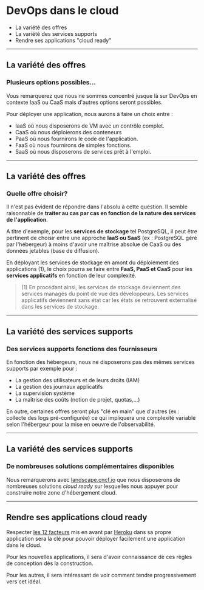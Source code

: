 
# DevOps dans le cloud

* La variété des offres
* La variété des services supports
* Rendre ses applications "cloud ready"

---

## La variété des offres

### Plusieurs options possibles...

Vous remarquerez que nous ne sommes concentré jusque là sur DevOps en contexte IaaS ou CaaS mais d'autres options seront possibles.

Pour déployer une application, nous aurons à faire un choix entre :

* IaaS où nous disposerons de VM avec un contrôle complet.
* CaaS où nous déploierons des conteneurs
* PaaS où nous fournirons le code de l'application.
* FaaS où nous fournirons de simples fonctions.
* SaaS où nous disposerons de services prêt à l'emploi.

---

## La variété des offres

### Quelle offre choisir?

Il n'est pas évident de répondre dans l'absolu à cette question. Il semble raisonnable de **traiter au cas par cas en fonction de la nature des services de l'application**.

A titre d'exemple, pour les **services de stockage** tel PostgreSQL, il peut être pertinent de choisir entre une approche **IaaS ou SaaS** (ex : PostgreSQL géré par l'hébergeur) à moins d'avoir une maîtrise absolue de CaaS ou des données jetables (base de diffusion).

En déployant les services de stockage en amont du déploiement des applications (1), le choix pourra se faire entre **FaaS, PaaS et CaaS** pour les **services applicatifs** en fonction de leur complexité.

> (1) En procédant ainsi, les services de stockage deviennent des services managés du point de vue des développeurs. Les services applicatifs deviennent sans état car les états se retrouvent externalisé dans les services de stockage.

---

## La variété des services supports

### Des services supports fonctions des fournisseurs

En fonction des hébergeurs, nous ne disposerons pas des mêmes services supports par exemple pour :

* La gestion des utilisateurs et de leurs droits (IAM)
* La gestion des journaux applicatifs
* La supervision système
* La maîtrise des coûts (notion de projet, quotas,...)

En outre, certaines offres seront plus "clé en main" que d'autres (ex : collecte des logs pré-configurée) ce qui impliquera une complexité variable selon l'hébergeur pour la mise en oeuvre de l'observabilité.

---

## La variété des services supports

### De nombreuses solutions complémentaires disponibles

Nous remarquerons avec [landscape.cncf.io](https://landscape.cncf.io/) que nous disposerons de nombreuses solutions *cloud ready* sur lesquelles nous appuyer pour construire notre zone d'hébergement cloud.


---

## Rendre ses applications cloud ready

Respecter [les 12 facteurs](https://12factor.net/fr/) mis en avant par [Heroku](https://www.heroku.com/) dans sa propre application sera la clé pour pouvoir déployer facilement une application dans le cloud.

Pour les nouvelles applications, il sera d'avoir connaissance de ces règles de conception dès la construction.

Pour les autres, il sera intéressant de voir comment tendre progressivement vers cet idéal.


